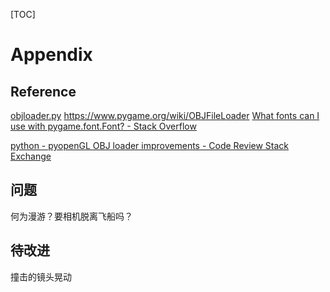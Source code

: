 [TOC]

# Appendix

## Reference

[objloader.py](https://github.com/kivy/kivy/blob/master/examples/3Drendering/objloader.py)
https://www.pygame.org/wiki/OBJFileLoader
[What fonts can I use with pygame.font.Font? - Stack Overflow](https://stackoverflow.com/questions/38001898/what-fonts-can-i-use-with-pygame-font-font)

[python - pyopenGL OBJ loader improvements - Code Review Stack Exchange](https://codereview.stackexchange.com/questions/239145/pyopengl-obj-loader-improvements)

## 问题

何为漫游？要相机脱离飞船吗？

## 待改进

撞击的镜头晃动